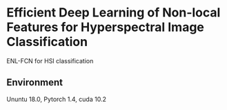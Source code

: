 # Efficient Deep Learning of Non-local Features for Hyperspectral Image Classification 
ENL-FCN for HSI classification
## Environment
Ununtu 18.0, Pytorch 1.4, cuda 10.2

